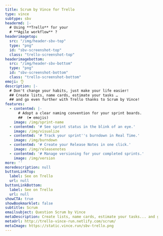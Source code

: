 ```yaml
---
title: Scrum by Vince for Trello
type: vince
subtype: sbv
headermd: |-
  # Using **Trello** for your
  # **Agile workflow** ?
headerimagetop: 
  src: "/img/header-sbv-top"
  type: "png"
  id: "sbv-screenshot-top"
  class: "trello-screenshot-top"
headerimagebottom: 
  src: "/img/header-sbv-bottom"
  type: "png"
  id: "sbv-screenshot-bottom"
  class: "trello-screenshot-bottom"
emoji: 👌
description: |-
  # Don't change your habits, just make your life easier!
  ## Create lists, name cards, estimate your tasks … 
  ## and go even further with Trello thanks to Scrum by Vince!
features:
  - contentmd: |-
      # Adopt a clear naming convention for your sprint boards.
      ##  (❤ ️emojis)
    image: /img/sprint-name
  - contentmd: '# See sprint status in the blink of an eye.'
    image: /img/visualize
  - contentmd: '# Track your sprint''s burndown in Real Time.'
    image: /img/burndown
  - contentmd: '# Create your Release Notes in one click.'
    image: /img/releasenotes
  - contentmd: '# Manage versioning for your completed sprints.'
    image: /img/version
more: ''
moredescription: null
buttonLinkTop:
  label: See on Trello
  url: null
buttonLinkBottom:
  label: See on Trello
  url: null
showCTA: true
showBookmarklet: false
subtitle: Scrum
emailsubject: Question Scrum by Vince
metaDescription: Create lists, name cards, estimate your tasks... and go even further with Trello thanks to Scrum by Vince!
metaUrl: http://trello-vince-run.netlify.com/scrum/
metaImage: https://static.vince.run/sbv-trello.png
---
```


